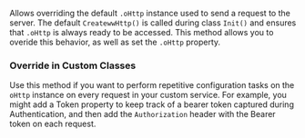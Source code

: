 ﻿Allows overriding the default `.oHttp` instance used to send a request to the server. The default `CreatewwHttp()` is called during class `Init()` and ensures that `.oHttp` is always ready to be accessed. This method allows you to overide this behavior, as well as set the `.oHttp` property.### Override in Custom ClassesUse this method if you want to perform repetitive configuration tasks on the `oHttp` instance on every request in your custom service. For example, you might add a Token property to keep track of a bearer token captured during Authentication, and then add the `Authorization` header with the Bearer token on each request.